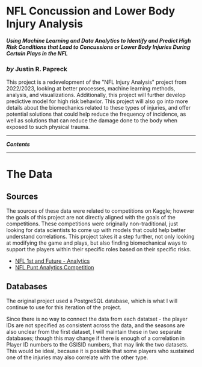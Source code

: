 # NFL Concussion and Lower Body Injury Analysis
***Using Machine Learning and Data Analytics to Identify and Predict High Risk Conditions that Lead to Concussions or Lower Body Injuries During Certain Plays in the NFL***
### *by* Justin R. Papreck

This project is a redevelopment of the "NFL Injury Analysis" project from 2022/2023, looking at better processes, machine learning methods, analysis, and visualizations. Additionally, this project will further develop predictive model for high risk behavior. This project will also go into more details about the biomechanics related to these types of injuries, and offer potential solutions that could help reduce the frequency of incidence, as well as solutions that can reduce the damage done to the body when exposed to such physical trauma. 

---
***Contents***



--- 
# The Data

## Sources
The sources of these data were related to competitions on Kaggle; however the goals of this project are not directly aligned with the goals of the competitions. These competitions were originally non-traditional, just looking for data scientists to come up with models that could help better understand correlations. This project takes it a step further, not only looking at modifying the game and plays, but also finding biomechanical ways to support the players within their specific roles based on their specific risks.  

- [NFL 1st and Future - Analytics](https://www.kaggle.com/competitions/nfl-playing-surface-analytics/data)
- [NFL Punt Analytics Competition](https://www.kaggle.com/competitions/NFL-Punt-Analytics-Competition/data)

## Databases 
The original project used a PostgreSQL database, which is what I will continue to use for this iteration of the project. 

Since there is no way to connect the data from each datatset - the player IDs are not specified as consistent across the data, and the seasons are also unclear from the first dataset, I will maintain these in two separate databases; though this may change if there is enough of a correlation in Player ID numbers to the GSISID numbers, that may link the two datasets. This would be ideal, because it is possible that some players who sustained one of the injuries may also correlate with the other type. 